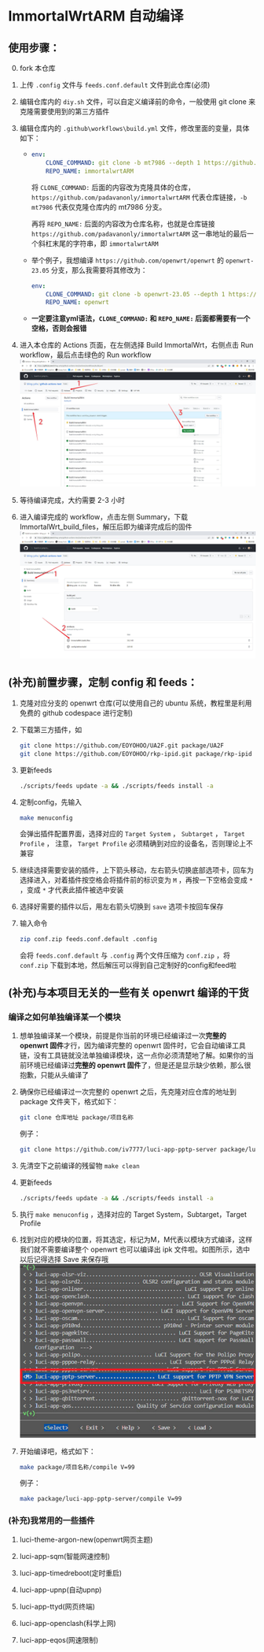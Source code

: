 # ImmortalWrtARM 自动编译

## 使用步骤：

0. fork 本仓库

1. 上传 `.config` 文件与 `feeds.conf.default` 文件到此仓库(必须)

2. 编辑仓库内的 `diy.sh` 文件，可以自定义编译前的命令，一般使用 git clone 来克隆需要使用到的第三方插件

3. 编辑仓库内的 `.github\workflows\build.yml` 文件，修改里面的变量，具体如下：

    - ```yml
      env:
          CLONE_COMMAND: git clone -b mt7986 --depth 1 https://github.com/padavanonly/immortalwrtARM
          REPO_NAME: immortalwrtARM
      ```

        将 `CLONE_COMMAND:` 后面的内容改为克隆具体的仓库，`https://github.com/padavanonly/immortalwrtARM` 代表仓库链接，`-b mt7986` 代表仅克隆仓库内的 mt7986 分支。  

        再将 `REPO_NAME:` 后面的内容改为仓库名称，也就是仓库链接 `https://github.com/padavanonly/immortalwrtARM` 这一串地址的最后一个斜杠末尾的字符串，即 `immortalwrtARM`
        
    - 举个例子，我想编译 `https://github.com/openwrt/openwrt` 的 `openwrt-23.05` 分支，那么我需要将其修改为：

        ```yml
        env:
            CLONE_COMMAND: git clone -b openwrt-23.05 --depth 1 https://github.com/openwrt/openwrt
            REPO_NAME: openwrt
        ```

    - **一定要注意yml语法，`CLONE_COMMAND:` 和 `REPO_NAME:` 后面都需要有一个空格，否则会报错**

4. 进入本仓库的 Actions 页面，在左侧选择 Build ImmortalWrt，右侧点击 Run workflow，最后点击绿色的 Run workflow
   <br>
   <img src="picture/Actions.jpg">
   <br>

5. 等待编译完成，大约需要 2-3 小时

6. 进入编译完成的 workflow，点击左侧 Summary，下载 ImmortalWrt_build_files，解压后即为编译完成后的固件
   <br>
   <img src="picture/Build_files.jpg">
   <br>

## (补充)前置步骤，定制 config 和 feeds：
1. 克隆对应分支的 openwrt 仓库(可以使用自己的 ubuntu 系统，教程里是利用免费的 github codespace 进行定制)

2. 下载第三方插件，如
    ```bash
    git clone https://github.com/EOYOHOO/UA2F.git package/UA2F
    git clone https://github.com/EOYOHOO/rkp-ipid.git package/rkp-ipid

    ```

3. 更新feeds
    ```bash
    ./scripts/feeds update -a && ./scripts/feeds install -a
    ```

4. 定制config，先输入
    ```bash
    make menuconfig
    ```
    会弹出插件配置界面，选择对应的 `Target System` ， `Subtarget` ， `Target Profile` ， 注意， `Target Profile` 必须精确到对应的设备名，否则理论上不兼容

5. 继续选择需要安装的插件，上下箭头移动，左右箭头切换底部选项卡，回车为选择进入，对着插件按空格会将插件前的标识变为 `M` ，再按一下空格会变成 `*` ，变成 `*` 才代表此插件被选中安装

6. 选择好需要的插件以后，用左右箭头切换到 `save` 选项卡按回车保存

7. 输入命令
    ```bash
    zip conf.zip feeds.conf.default .config
    ```
    会将 `feeds.conf.default` 与 `.config` 两个文件压缩为 `conf.zip` ，将 `conf.zip` 下载到本地，然后解压可以得到自己定制好的config和feed啦

## (补充)与本项目无关的一些有关 openwrt 编译的干货

### 编译之如何单独编译某一个模块

1. 想单独编译某一个模块，前提是你当前的环境已经编译过一次**完整的 openwrt 固件**才行，因为编译完整的 openwrt 固件时，它会自动编译工具链，没有工具链就没法单独编译模块，这一点你必须清楚地了解。如果你的当前环境已经编译过**完整的 openwrt 固件**了，但是还是显示缺少依赖，那么很抱歉，只能从头编译了

2. 确保你已经编译过一次完整的 openwrt 之后，先克隆对应仓库的地址到 package 文件夹下，格式如下：
    ```bash
    git clone 仓库地址 package/项目名称
    ```

    例子：
    ```bash
    git clone https://github.com/iv7777/luci-app-pptp-server package/luci-app-pptp-server
    ```


3. 先清空下之前编译的残留物 `make clean`

4. 更新feeds
    ```bash
    ./scripts/feeds update -a && ./scripts/feeds install -a
    ```

5. 执行 `make menuconfig` ，选择对应的 Target System，Subtarget，Target Profile

6. 找到对应的模块的位置，将其选定，标记为M，M代表以模块方式编译，这样我们就不需要编译整个 openwrt 也可以编译出 ipk 文件啦。如图所示，选中以后记得选择 Save 来保存哦
    <br>
    <img src="picture/mod.jpg" >
    <br>

7. 开始编译吧，格式如下：
    ```bash
    make package/项目名称/compile V=99
    ```

    例子：
    ```bash
    make package/luci-app-pptp-server/compile V=99
    ```

### (补充)我常用的一些插件

1. luci-theme-argon-new(openwrt网页主题)

2. luci-app-sqm(智能网速控制)

3. luci-app-timedreboot(定时重启)

4. luci-app-upnp(自动upnp)

5. luci-app-ttyd(网页终端)

6. luci-app-openclash(科学上网)

7. luci-app-eqos(网速限制)

<!-- 
kernel-modules->Other modules->kmod-rkp-ipid
kernel modules->Netfilter Extensions->kmod-ipt-u32
network->Routing and Redirection->ua2f
network->firewall->iptables-mod-filter
network->firewall->iptables-mod-u32

记得最后搜索 Netfilter Extensions 加上 CONFIG_NETFILTER_NETLINK_GLUE_CT=y
 -->